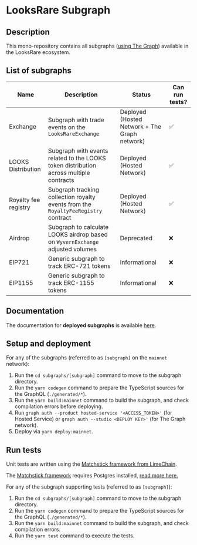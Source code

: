 # LooksRare Subgraph

## Description

This mono-repository contains all subgraphs ([using The Graph](https://docs.looksrare.org/developers/looksrare-subgraph-overview#what-is-a-subgraph)) available in the LooksRare ecosystem.

## List of subgraphs

| Name                 | Description                                                                            | Status                                        | Can run tests? |
| -------------------- | -------------------------------------------------------------------------------------- | --------------------------------------------- | -------------- |
| Exchange             | Subgraph with trade events on the `LooksRareExchange`                                  | Deployed (Hosted Network + The Graph network) | ✅             |
| LOOKS Distribution   | Subgraph with events related to the LOOKS token distribution across multiple contracts | Deployed (Hosted Network)                     | ✅             |
| Royalty fee registry | Subgraph tracking collection royalty events from the `RoyaltyFeeRegistry` contract     | Deployed (Hosted Network)                     | ✅             |
| Airdrop              | Subgraph to calculate LOOKS airdrop based on `WyvernExchange` adjusted volumes         | Deprecated                                    | ❌             |
| EIP721               | Generic subgraph to track ERC-721 tokens                                               | Informational                                 | ❌             |
| EIP1155              | Generic subgraph to track ERC-1155 tokens                                              | Informational                                 | ❌             |

## Documentation

The documentation for **deployed subgraphs** is available [here](https://docs.looksrare.org/developers/category/subgraph-documentation).

## Setup and deployment

For any of the subgraphs (referred to as `[subgraph]` on the `mainnet` network):

1. Run the `cd subgraphs/[subgraph]` command to move to the subgraph directory.
2. Run the `yarn codegen` command to prepare the TypeScript sources for the GraphQL (`./generated/*`).
3. Run the `yarn build:mainnet` command to build the subgraph, and check compilation errors before deploying.
4. Run `graph auth --product hosted-service '<ACCESS_TOKEN>'` (for Hosted Service) or `graph auth --studio <DEPLOY KEY>'` (for The Graph network).
5. Deploy via `yarn deploy:mainnet`.

## Run tests

Unit tests are written using the [Matchstick framework from LimeChain](https://github.com/LimeChain/matchstick).

The [Matchstick framework](https://thegraph.com/docs/en/developer/matchstick/) requires Postgres installed, [read more here.](https://github.com/LimeChain/matchstick#os-specific-release-binaries-%EF%B8%8F)

For any of the subgraph supporting tests (referred to as `[subgraph]`):

1. Run the `cd subgraphs/[subgraph]` command to move to the subgraph directory.
2. Run the `yarn codegen` command to prepare the TypeScript sources for the GraphQL (`./generated/*`).
3. Run the `yarn build:mainnet` command to build the subgraph, and check compilation errors.
4. Run the `yarn test` command to execute the tests.

